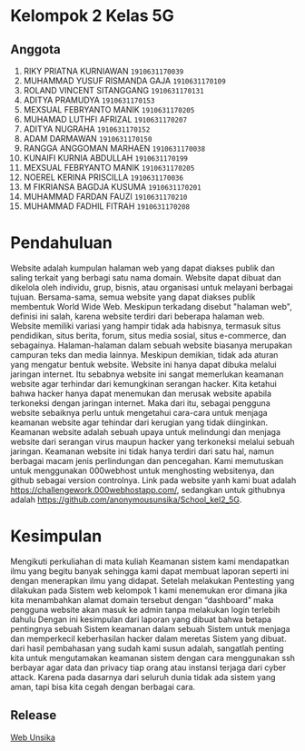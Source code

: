 
# Kelompok 2 Kelas 5G

## Anggota
1. RIKY PRIATNA KURNIAWAN `1910631170039`
2. MUHAMMAD YUSUF RISMANDA GAJA `1910631170109`
3. ROLAND VINCENT SITANGGANG `1910631170131`
4. ADITYA PRAMUDYA `1910631170153`
5. MEXSUAL FEBRYANTO MANIK `1910631170205`
6. MUHAMAD LUTHFI AFRIZAL `1910631170207`
7. ADITYA NUGRAHA `1910631170152`
8. ADAM DARMAWAN `1910631170150`
9. RANGGA ANGGOMAN MARHAEN `1910631170038`
10. KUNAIFI KURNIA ABDULLAH `1910631170199`
11. MEXSUAL FEBRYANTO MANIK `1910631170205`
12. NOEREL KERINA PRISCILLA `1910631170036`
13. M FIKRIANSA BAGDJA KUSUMA `1910631170201`
14. MUHAMMAD FARDAN FAUZI `1910631170210`
15. MUHAMMAD FADHIL FITRAH `1910631170208`

# Pendahuluan

Website adalah kumpulan halaman web yang dapat diakses publik dan saling terkait yang berbagi satu nama domain. Website dapat dibuat dan dikelola oleh individu, grup, bisnis, atau organisasi untuk melayani berbagai tujuan. Bersama-sama, semua website yang dapat diakses publik membentuk World Wide Web. Meskipun terkadang disebut "halaman web", definisi ini salah, karena website terdiri dari beberapa halaman web.
Website memiliki variasi yang hampir tidak ada habisnya, termasuk situs pendidikan, situs berita, forum, situs media sosial, situs e-commerce, dan sebagainya. Halaman-halaman dalam sebuah website biasanya merupakan campuran teks dan media lainnya. Meskipun demikian, tidak ada aturan yang mengatur bentuk website.
Website ini hanya dapat dibuka melalui jaringan internet. Itu sebabnya website ini sangat memerlukan keamanan website agar terhindar dari kemungkinan serangan hacker. Kita ketahui bahwa hacker hanya dapat menemukan dan merusak website apabila terkoneksi dengan jaringan internet. Maka dari itu, sebagai pengguna website sebaiknya perlu untuk mengetahui cara-cara untuk menjaga keamanan website agar tehindar dari kerugian yang tidak diinginkan.
Keamanan website adalah sebuah upaya untuk melindungi dan menjaga website dari serangan virus maupun hacker yang terkoneksi melalui sebuah jaringan. Keamanan website ini tidak hanya terdiri dari satu hal, namun berbagai macam jenis perlindungan dan pencegahan.
Kami memutuskan untuk menggunakan 000webhost untuk menghosting websitenya, dan github sebagai version controlnya. Link pada website yanh kami buat adalah https://challengework.000webhostapp.com/, sedangkan untuk githubnya adalah https://github.com/anonymousunsika/School_kel2_5G.

# Kesimpulan

Mengikuti perkuliahan di mata kuliah Keamanan sistem kami mendapatkan ilmu yang begitu banyak sehingga kami dapat membuat laporan seperti ini dengan menerapkan ilmu yang  didapat. Setelah melakukan Pentesting yang dilakukan pada Sistem web kelompok 1 kami menemukan eror dimana jika kita menambahkan alamat domain tersebut dengan  “dashboard” maka pengguna website akan masuk ke admin tanpa melakukan login terlebih dahulu
Dengan ini kesimpulan dari laporan yang dibuat bahwa betapa pentingnya sebuah Sistem keamanan dalam sebuah Sistem untuk menjaga dan memperkecil keberhasilan hacker dalam meretas Sistem yang dibuat. dari hasil pembahasan yang sudah kami susun adalah, sangatlah penting kita untuk mengutamakan keamanan sistem dengan cara menggunakan ssh berbayar agar data dan privacy tiap orang atau instansi terjaga dari cyber attack. Karena pada dasarnya dari seluruh dunia tidak ada sistem yang aman, tapi bisa kita cegah dengan berbagai cara.

## Release
[Web Unsika](challengework.000webhostapp.com)
